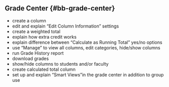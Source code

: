 ## Grade Center {#bb-grade-center}

*   create a column
*   edit and explain “Edit Column Information” settings
*   create a weighted total
*   explain how extra credit works
*   explain difference between “Calculate as Running Total” yes/no options
*   use “Manage” to view all columns, edit categories, hide/show columns
*   run Grade History report
*   download grades
*   show/hide columns to students and/or faculty
*   create calculated total column
*   set up and explain “Smart Views”in the grade center in addition to group use
